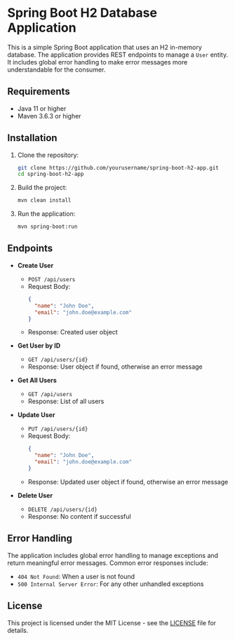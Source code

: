 # Spring Boot H2 Database Application

This is a simple Spring Boot application that uses an H2 in-memory database. The application provides REST endpoints to manage a `User` entity. It includes global error handling to make error messages more understandable for the consumer.


## Requirements
- Java 11 or higher
- Maven 3.6.3 or higher

## Installation
1. Clone the repository:
    ```bash
    git clone https://github.com/yourusername/spring-boot-h2-app.git
    cd spring-boot-h2-app
    ```

2. Build the project:
    ```bash
    mvn clean install
    ```

3. Run the application:
    ```bash
    mvn spring-boot:run
    ```


## Endpoints
- **Create User**
    - `POST /api/users`
    - Request Body:
      ```json
      {
        "name": "John Doe",
        "email": "john.doe@example.com"
      }
      ```
    - Response: Created user object

- **Get User by ID**
    - `GET /api/users/{id}`
    - Response: User object if found, otherwise an error message

- **Get All Users**
    - `GET /api/users`
    - Response: List of all users

- **Update User**
    - `PUT /api/users/{id}`
    - Request Body:
      ```json
      {
        "name": "John Doe",
        "email": "john.doe@example.com"
      }
      ```
    - Response: Updated user object if found, otherwise an error message

- **Delete User**
    - `DELETE /api/users/{id}`
    - Response: No content if successful

## Error Handling
The application includes global error handling to manage exceptions and return meaningful error messages. Common error responses include:
- `404 Not Found`: When a user is not found
- `500 Internal Server Error`: For any other unhandled exceptions

## License
This project is licensed under the MIT License - see the [LICENSE](LICENSE) file for details.
